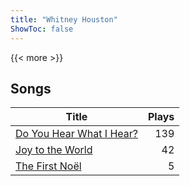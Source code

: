 ```yaml
---
title: "Whitney Houston"
ShowToc: false
---
```


{{< more >}}

## Songs
Title | Plays 
----- | -----: 
[Do You Hear What I Hear?](/songs/do-you-hear-what-i-hear) | 139
[Joy to the World](/songs/joy-to-the-world) | 42
[The First Noël](/songs/the-first-noel) | 5

